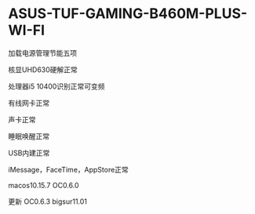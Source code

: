# ASUS-TUF-GAMING-B460M-PLUS-WI-FI




加载电源管理节能五项

核显UHD630硬解正常

处理器i5 10400识别正常可变频

有线网卡正常 

声卡正常

睡眠唤醒正常

USB内建正常 

iMessage，FaceTime，AppStore正常

macos10.15.7 OC0.6.0

更新
OC0.6.3 bigsur11.01
